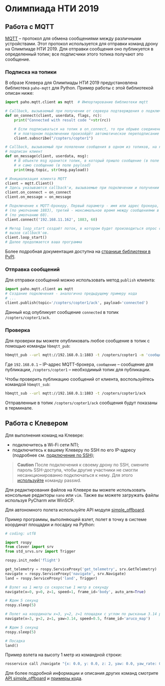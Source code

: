 # Олимпиада НТИ 2019

## Работа с MQTT

[MQTT](https://ru.wikipedia.org/wiki/MQTT) – протокол для обмена сообщениями между различными устройствами. Этот протокол используется для отправки команд дрону на Олимпиаде НТИ 2019. Для отправки сообщения оно публикуется в определенный топик; все подписчики этого топика получают это сообщение.

### Подписка на топики

В образе Клевера для Олимпиады НТИ 2019 предустановлена библиотека `paho-mqtt` для Python. Пример работы с этой библиотекой описан ниже:

```python
import paho.mqtt.client as mqtt  # Импортирование библиотеки mqtt

# Callback, вызываемый при получении от сервера подтверждения о подключении
def on_connect(client, userdata, flags, rc):
    print("Connected with result code "+str(rc))

    # Если подписываться на топик в on_connect, то при обрыве соединения
    # и повторном подключении произойдёт автоматическое переподписание
    client.subscribe("/copters/copter1")

# Callback, вызываемый при появлении сообщения в одном из топиков, на который
# подписан клиент
def on_message(client, userdata, msg):
    # В объекте msg хранится топик, в который пришло сообщение (в поле topic)
    # и само сообщение (в поле payload)
    print(msg.topic, str(msg.payload))

# Инициализация клиента MQTT
client = mqtt.Client()
# Здесь указываются callback'и, вызываемые при подключении и получении сообщения
client.on_connect = on_connect
client.on_message = on_message

# Подключение к MQTT-брокеру. Первый параметр - имя или адрес брокера, второй - порт
# (по умолчанию 1883), третий - максимальное время между сообщениями в секундах
# (по умолчанию 60).
client.connect('192.168.11.162', 1883, 60)

# Метод loop_start создаёт поток, в котором будет производиться опрос сервера и
# вызов callback'ов.
client.loop_start()
# Далее продолжается ваша программа
```

Более подробная документация доступна на [странице библиотеки в PyPI](https://pypi.org/project/paho-mqtt/).

### Отправка сообщений

Для отправки сообщений можно использовать метод `publish` клиента:

```python
import paho.mqtt.client as mqtt
# Создание подключения - аналогично предыдущему примеру кода
# ...
client.publish(topic='/copters/copter1/ack', payload='connected')
```

Данный код опубликует сообщение `connected` в топик `/copters/copter1/ack`.

### Проверка

Для проверки вы можете опубликовать любое сообщение в топик с помощью команды `hbmqtt_pub`:

```bash
hbmqtt_pub --url mqtt://192.168.0.1:1883 -t /copters/copter1 -m 'сообщение'
```

Где `192.168.0.1` – IP-адрес MQTT-брокера, `сообщение` – сообщение для публикации, `/copters/copter1` – необходимый топик для публикации.

Чтобы проверить публикацию сообщений от клиента, воспользуйтесь командой `hbmqtt_sub`:

```bash
hbmqtt_sub --url mqtt://192.168.0.1:1883 -t /copters/copter1/ack
```

Отправленные в топик `/copters/copter1/ack` сообщения будут показаны в терминале.

## Работа с Клевером

Для выполнения команд на Клевере:

* подключитесь в Wi-Fi сети NTI;
* подключитесь к вашему Клеверу по SSH по его IP-адресу (подробнее см. [подключение по SSH](ssh.md));

> **Caution** После подключения к своему дрону по SSH, смените пароль SSH-доступа, чтобы другие участники не смогли несанкционированно подключаться к нему. Для этого [используйте](https://www.raspberrypi-spy.co.uk/2012/10/how-to-change-raspberry-pi-password/) команду passwd.

Для редактирования файлов на Клевере вы можете использовать консольные редакторы `nano` или `vim`. Также вы можете загружать файлы используя PyCharm или WinSCP.

Для автономного полета используйте API модуля [simple_offboard](simple_offboard.md).

Пример программы, выполняющей взлет, полет в точку в системе координат площадки и посадку на Python:

```python
# coding: utf8

import rospy
from clever import srv
from std_srvs.srv import Trigger

rospy.init_node('flight')

get_telemetry = rospy.ServiceProxy('get_telemetry', srv.GetTelemetry)
navigate = rospy.ServiceProxy('navigate', srv.Navigate)
land = rospy.ServiceProxy('land', Trigger)

# Взлет на 1 метр со скоростью 1 метр в секунду
navigate(x=0, y=0, z=1, speed=1, frame_id='body', auto_arm=True)

# Ждем 5 секунд
rospy.sleep(5)

# Полет на координаты x=3, y=2, z=1 площадки с углом по рысканью 3.14 радиан со скоростью 0.5 метров в секунду
navigate(x=3, y=2, z=1, yaw=3.14, speed=0.5, frame_id='aruco_map')

# Ждем 5 секунд
rospy.sleep(5)

# Посадка
land()
```

Пример взлета на высоту 1 метр из командной строки:

```bash
rosservice call /navigate "{x: 0.0, y: 0.0, z: 2, yaw: 0.0, yaw_rate: 0.0, speed: 0.5, frame_id: 'body', auto_arm: true}"
```

Для более подробной информации и описания других команд смотрите [API simple_offboard](simple_offboard.md) и [примеры кода](snippets.md).
